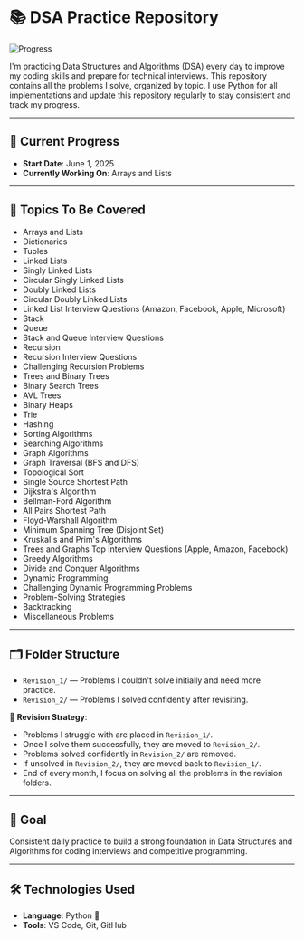 # 📚 DSA Practice Repository

![Progress](https://img.shields.io/badge/Completed-In%20Progress-yellow)


I'm practicing Data Structures and Algorithms (DSA) every day to improve my coding skills and prepare for technical interviews. This repository contains all the problems I solve, organized by topic. I use Python for all implementations and update this repository regularly to stay consistent and track my progress.

---

## 📅 Current Progress

- **Start Date**: June 1, 2025
- **Currently Working On**: Arrays and Lists

---

## 📖 Topics To Be Covered

- Arrays and Lists
- Dictionaries
- Tuples
- Linked Lists
- Singly Linked Lists
- Circular Singly Linked Lists
- Doubly Linked Lists
- Circular Doubly Linked Lists
- Linked List Interview Questions (Amazon, Facebook, Apple, Microsoft)
- Stack
- Queue
- Stack and Queue Interview Questions
- Recursion
- Recursion Interview Questions
- Challenging Recursion Problems
- Trees and Binary Trees
- Binary Search Trees
- AVL Trees
- Binary Heaps
- Trie
- Hashing
- Sorting Algorithms
- Searching Algorithms
- Graph Algorithms
- Graph Traversal (BFS and DFS)
- Topological Sort
- Single Source Shortest Path
- Dijkstra's Algorithm
- Bellman-Ford Algorithm
- All Pairs Shortest Path
- Floyd-Warshall Algorithm
- Minimum Spanning Tree (Disjoint Set)
- Kruskal's and Prim's Algorithms
- Trees and Graphs Top Interview Questions (Apple, Amazon, Facebook)
- Greedy Algorithms
- Divide and Conquer Algorithms
- Dynamic Programming
- Challenging Dynamic Programming Problems
- Problem-Solving Strategies
- Backtracking
- Miscellaneous Problems

---

## 🗂️ Folder Structure

- `Revision_1/` — Problems I couldn't solve initially and need more practice.
- `Revision_2/` — Problems I solved confidently after revisiting.

📝 **Revision Strategy**:
- Problems I struggle with are placed in `Revision_1/`.
- Once I solve them successfully, they are moved to `Revision_2/`.
- Problems solved confidently in `Revision_2/` are removed.
- If unsolved in `Revision_2/`, they are moved back to `Revision_1/`.
- End of every month, I focus on solving all the problems in the revision folders.

---

## 🚀 Goal

Consistent daily practice to build a strong foundation in Data Structures and Algorithms for coding interviews and competitive programming.

---

## 🛠️ Technologies Used

- **Language**: Python 🐍
- **Tools**: VS Code, Git, GitHub
